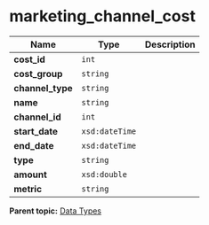 # marketing_channel_cost

|Name|Type|Description|
|----|----|-----------|
|**cost_id** |`int` | |
|**cost_group** |`string` | |
|**channel_type** |`string` | |
|**name** |`string` | |
|**channel_id** |`int` | |
|**start_date** |`xsd:dateTime` | |
|**end_date** |`xsd:dateTime` | |
|**type** |`string` | |
|**amount** |`xsd:double` | |
|**metric** |`string` | |

**Parent topic:** [Data Types](../data_types/c_datatypes.md)

